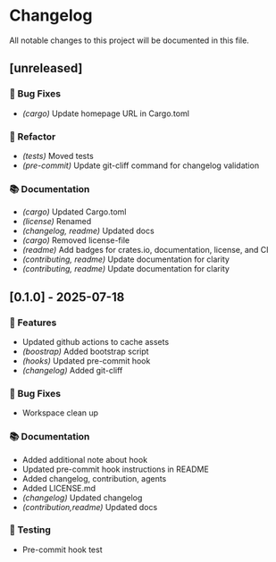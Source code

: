 # Changelog

All notable changes to this project will be documented in this file.

## [unreleased]

### 🐛 Bug Fixes

- *(cargo)* Update homepage URL in Cargo.toml

### 🚜 Refactor

- *(tests)* Moved tests
- *(pre-commit)* Update git-cliff command for changelog validation

### 📚 Documentation

- *(cargo)* Updated Cargo.toml
- *(license)* Renamed
- *(changelog, readme)* Updated docs
- *(cargo)* Removed license-file
- *(readme)* Add badges for crates.io, documentation, license, and CI
- *(contributing, readme)* Update documentation for clarity
- *(contributing, readme)* Update documentation for clarity

## [0.1.0] - 2025-07-18

### 🚀 Features

- Updated github actions to cache assets
- *(boostrap)* Added bootstrap script
- *(hooks)* Updated pre-commit hook
- *(changelog)* Added git-cliff

### 🐛 Bug Fixes

- Workspace clean up

### 📚 Documentation

- Added additional note about hook
- Updated pre-commit hook instructions in README
- Added changelog, contribution, agents
- Added LICENSE.md
- *(changelog)* Updated changelog
- *(contribution,readme)* Updated docs

### 🧪 Testing

- Pre-commit hook test

<!-- generated by git-cliff -->
